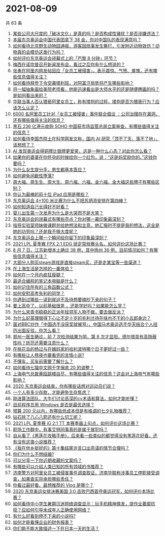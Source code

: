 # 2021-08-09

共 63 条

<!-- BEGIN -->
<!-- 最后更新时间 Mon Aug 09 2021 03:01:17 GMT+0800 (China Standard Time) -->

1. [某些公司大尺度的「破冰文化」是真的吗？是否构成性骚扰？是否涉嫌违法？](https://www.zhihu.com/question/478176333)
1. [本届东京奥运会中国代表团拿下 38 金，你对中国队的表现满意吗？](https://www.zhihu.com/question/478049824)
1. [如何看待北京野生动物园通报，游客因琐事发生撕打，引发附近动物效仿？动物真的会模仿这类行为吗？](https://www.zhihu.com/question/478198359)
1. [如何评价东京奥运会闭幕式上的「巴黎 8 分钟」环节？](https://www.zhihu.com/question/478248663)
1. [梅西在诺坎普召开新闻发布会，看过之后你有什么想说的？](https://www.zhihu.com/question/478229255)
1. [张勇在阿里内网发帖回应「女员工被侵害」，表示震惊、气愤、羞愧，还有哪些信息值得关注？](https://www.zhihu.com/question/478136579)
1. [如何看待拜登下令空袭塔利班，对阿富汗局势将产生哪些影响？](https://www.zhihu.com/question/478149227)
1. [将一幅抽象画给美院老师看，他能迅速看出是大师水平的还是随便瞎画的吗？是如何看出来的？](https://www.zhihu.com/question/314754694)
1. [华联当事人否认猥亵阿里女员工，称有搂抱的过程，搂抱是否为猥亵行为？应该怎么认定？](https://www.zhihu.com/question/478286981)
1. [6000 名阿里员工针对「女员工被侵害」事件联合倡议
   ：公司治理存在漏洞，还有哪些值得关注的信息？](https://www.zhihu.com/question/478292821)
1. [黑石 236 亿港元收购 SOHO
   中国获市场监管总局立案审查，有哪些值得关注的信息？](https://www.zhihu.com/question/477860383)
1. [如何看待李国杰院士在科学网发文称，国内 AI
   研究「顶不了天、落不了地」，该想想了？](https://www.zhihu.com/question/477722784)
1. [AI
   发现奥运会得铜牌比银牌更爱笑，这是一种什么心态？对此你怎么看？](https://www.zhihu.com/question/477245106)
1. [如果你的婆婆在你怀孕的时候给你一个红包，说：“这是妈奖励你的。”这钱你要吗？](https://www.zhihu.com/question/475829175)
1. [为什么女生提分手，男生都基本答应？](https://www.zhihu.com/question/335505500)
1. [如何避免间歇性堕落?](https://www.zhihu.com/question/388686475)
1. [周大福、周生生、周大生、周六福、六福、金六福、金大福这些牌子有哪些区别？](https://www.zhihu.com/question/32209352)
1. [你认为最棒的前十位 iPad 应用是哪些？](https://www.zhihu.com/question/34453138)
1. [东京奥运会 4×100 米比赛为什么不把苏炳添安排在第四棒？](https://www.zhihu.com/question/477860059)
1. [如何知道自己长得好不好看？](https://www.zhihu.com/question/469915498)
1. [婴儿出生第一次发声为什么是大哭而不是大笑？](https://www.zhihu.com/question/36066799)
1. [东京奥运会的闭幕式有哪些亮点？你对哪一幕印象最深刻？](https://www.zhihu.com/question/478233798)
1. [指导实验室师妹做课题并给她想法和主意，她汇报时不提是我的想法，这全是她的功劳吗？还是我不够大度呢？](https://www.zhihu.com/question/475635136)
1. [东京奥运会上哪一个瞬间给你留下的印象最深刻？](https://www.zhihu.com/question/478067373)
1. [2021 LPL 夏季赛 FPX 2:1 EDG
   锁定常规赛头名，如何评价这场比赛？](https://www.zhihu.com/question/478236373)
1. [8 月 7 日，江苏新增本土确诊 38 例，其中扬州 36
   例，目前情况如何？有哪些信息值得关注？](https://www.zhihu.com/question/478140205)
1. [大部分人购买steam游戏是直接steam买，还是走某宝等一些渠道？](https://www.zhihu.com/question/405486805)
1. [在上海生活是怎样的一番体验？](https://www.zhihu.com/question/26774688)
1. [如何在一个月内疯狂瘦腿？](https://www.zhihu.com/question/320287107)
1. [最适合编程的笔记本电脑是什么？](https://www.zhihu.com/question/458267274)
1. [如何记住所有的三角函数公式？](https://www.zhihu.com/question/63652417)
1. [如何安慰高考失利的同学？](https://www.zhihu.com/question/21252555)
1. [你遇到过哪些一读到就迫不及待想要摘抄下来的句子？](https://www.zhihu.com/question/456839676)
1. [要上高中了，以前基础很差 ，还能学好吗？如果能怎么学？](https://www.zhihu.com/question/477964725)
1. [为什么宋青书稳稳的正派年轻领军人物不做，要去做反派？](https://www.zhihu.com/question/359686707)
1. [为什么妃英理狠得下心让不足十岁的毛利兰待在啥也不干的小五郎身边？](https://www.zhihu.com/question/406355500)
1. [面对BBC炒作「中国选手没获奖就被骂」，中国马术奥运选手华天结合个人经历出面反驳，你怎么看？](https://www.zhihu.com/question/477997777)
1. [郑州一医生确诊，前 7 次检测结果为阴，第 8
   次才显阳，德尔塔具有高隐蔽性吗？防范还需要注意什么？](https://www.zhihu.com/question/478082310)
1. [在桃花岛的杨过与在姨妈家的哈利波特哪个日子更好过一些？](https://www.zhihu.com/question/433331519)
1. [有哪些让人熬夜也要看完的言情小说?](https://www.zhihu.com/question/332155810)
1. [不懂车，买车前需要了解什么？](https://www.zhihu.com/question/317206596)
1. [如何看待七猫中文网千字保底 20 的调整？](https://www.zhihu.com/question/477854565)
1. [上海电气总裁黄瓯跳楼自尽，有哪些值得关注的信息？这会对上海电气有哪些影响？](https://www.zhihu.com/question/477621651)
1. [2020 东京奥运会结束，你有哪些话想对运动员们说？](https://www.zhihu.com/question/478238695)
1. [一个人有多少存款，才能避免生存焦虑？](https://www.zhihu.com/question/391300078)
1. [刚进算法团队，大牛们讨论高深的cv术语和算法，如何才能听懂？](https://www.zhihu.com/question/469612040)
1. [目前程序员用 Windows 是否是最优选择？](https://www.zhihu.com/question/477889012)
1. [预算 200 元以内，有哪些低成本但是有格调的七夕礼物推荐？](https://www.zhihu.com/question/475269659)
1. [钻石除了八心八箭还有什么切工呢？](https://www.zhihu.com/question/432735685)
1. [2021 LPL 夏季赛 iG 2:1 TT
   本赛季画上句点，如何评价这场比赛？](https://www.zhihu.com/question/478015002)
1. [职场工作群中，有事艾特同事真的是属于冒犯吗？](https://www.zhihu.com/question/465443963)
1. [自从看了《黑莲花攻略手册》，后来看一些类似的都觉得没有黑莲花好看，还有没有这类小说推荐？](https://www.zhihu.com/question/337178212)
1. [《我在他乡挺好的》第十集结尾许言口出恶语的情节合理吗？](https://www.zhihu.com/question/477121087)
1. [你们为什么不想结婚?](https://www.zhihu.com/question/470969088)
1. [可以分享一下你近期收藏的文案吗？](https://www.zhihu.com/question/469650894)
1. [有哪些可以介绍人类已知的所有领域的书推荐？](https://www.zhihu.com/question/469813798)
1. [济南警方对阿里女员工被侵害事件调查取证，济南华联称涉事员工停职接受调查，如果查实将承担哪些责任？](https://www.zhihu.com/question/478166547)
1. [你看过最好看、最想推荐的 Vlog 是哪个？](https://www.zhihu.com/question/309656203)
1. [2020 东京奥运女排决赛美国 3:0
   击败巴西首夺奥运冠军，如何评价本场比赛？](https://www.zhihu.com/question/478172012)
1. [如何看待中小学生暑期沉迷网络调查显示：玩手机精神焕发，提作业萎靡抗拒？应如何引导未成年人正确使用网络？](https://www.zhihu.com/question/477939481)
1. [有什么好看到停不下来的小说吗?](https://www.zhihu.com/question/440502581)
1. [如何才能看懂企业的财务报表？](https://www.zhihu.com/question/27785329)
1. [你们能不能大致描述一下在日本一天的生活？](https://www.zhihu.com/question/477593837)

<!-- END -->
